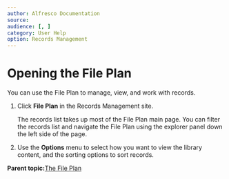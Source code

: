 ```yaml
---
author: Alfresco Documentation
source: 
audience: [, ]
category: User Help
option: Records Management
---
```


# Opening the File Plan

You can use the File Plan to manage, view, and work with records.

1.  Click **File Plan** in the Records Management site.

    The records list takes up most of the File Plan main page. You can filter the records list and navigate the File Plan using the explorer panel down the left side of the page.

2.  Use the **Options** menu to select how you want to view the library content, and the sorting options to sort records.


**Parent topic:**[The File Plan](../concepts/rm-fileplan.md)

